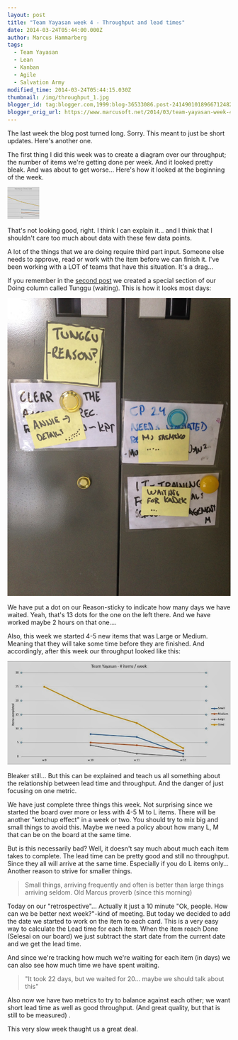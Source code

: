 ```yaml
---
layout: post
title: "Team Yayasan week 4 - Throughput and lead times"
date: 2014-03-24T05:44:00.000Z
author: Marcus Hammarberg
tags:
  - Team Yayasan
  - Lean
  - Kanban
  - Agile
  - Salvation Army
modified_time: 2014-03-24T05:44:15.030Z
thumbnail: /img/throughput_1.jpg
blogger_id: tag:blogger.com,1999:blog-36533086.post-2414901018966712482
blogger_orig_url: https://www.marcusoft.net/2014/03/team-yayasan-week-4-throughput-and-lead.html
---
```


The last week the blog post turned long. Sorry. This meant to just be short updates. Here's another one.

The first thing I did this week was to create a diagram over our throughput; the number of items we're getting done per week. And it looked pretty bleak. And was about to get worse... Here's how it looked at the beginning of the week.

![Throughput trend at the start of the week](/img/throughput_1.jpg)

That's not looking good, right. I think I can explain it... and I think that I shouldn't care too much about data with these few data points.

A lot of the things that we are doing require third part input. Someone else needs to approve, read or work with the item before we can finish it. I've been working with a LOT of teams that have this situation. It's a drag...

If you remember in the [second post](https://www.marcusoft.net/2014/03/team-yayasan-week-2-transparency.html) we created a special section of our Doing column called Tunggu (waiting). This is how it looks most days:

![Tunggu section](/img/yayasan_board_4.jpg)

We have put a dot on our Reason-sticky to indicate how many days we have waited. Yeah, that's 13 dots  for the one on the left there. And we have worked maybe 2 hours on that one....

Also, this week we started 4-5 new items that was Large or Medium. Meaning that they will take some time before they are finished. And accordingly, after this week our throughput looked like this:

![Throughput at the end of the week](/img/throughput_2.jpg)

Bleaker still... But this can be explained and teach us all something about the relationship between lead time and throughput. And the danger of just focusing on one metric.

We have just complete three things this week. Not surprising since we started the board over more or less with 4-5 M to L items. There will be another "ketchup effect" in a week or two. You should try to mix big and small things to avoid this. Maybe we need a policy about how many L, M that can be on the board at the same time.

But is this necessarily bad? Well, it doesn't say much about much each item takes to complete. The lead time can be pretty good and still no throughput. Since they all will arrive at the same time. Especially if you do L items only... Another reason to strive for smaller things.

> Small things, arriving frequently and often is better than large things arriving seldom.
> Old Marcus proverb (since this morning)

Today on our "retrospective"... Actually it just a 10 minute "Ok, people. How can we be better next week?"-kind of meeting. But today we decided to add the date we started to work on the item to each card. This is a very easy way to calculate the Lead time for each item. When the item reach Done (Selesai on our board) we just subtract the start date from the current date and we get the lead time.

And since we're tracking how much we're waiting for each item (in days) we can also see how much time we have spent waiting.

> "It took 22 days, but we waited for 20... maybe we should talk about this"

Also now we have two metrics to try to balance against each other; we want short lead time as well as good throughput. (And great quality, but that is still to be measured) .

This very slow week thaught us a great deal.
